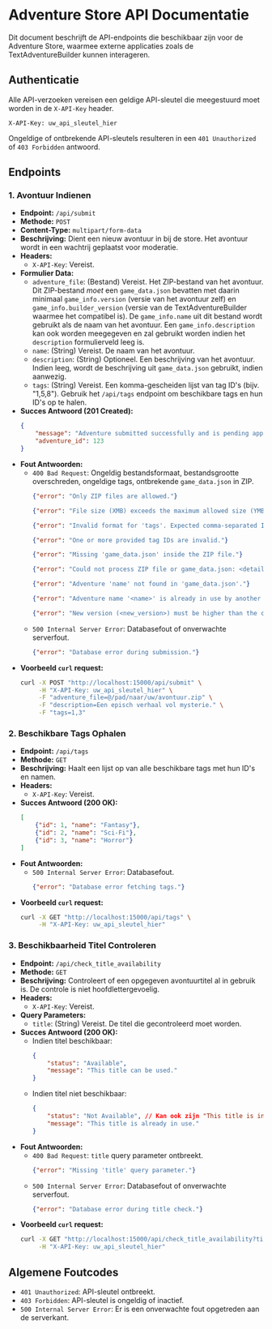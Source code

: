 # Adventure Store API Documentatie

Dit document beschrijft de API-endpoints die beschikbaar zijn voor de Adventure Store, waarmee externe applicaties zoals de TextAdventureBuilder kunnen interageren.

## Authenticatie

Alle API-verzoeken vereisen een geldige API-sleutel die meegestuurd moet worden in de `X-API-Key` header.

`X-API-Key: uw_api_sleutel_hier`

Ongeldige of ontbrekende API-sleutels resulteren in een `401 Unauthorized` of `403 Forbidden` antwoord.

## Endpoints

### 1. Avontuur Indienen

*   **Endpoint:** `/api/submit`
*   **Methode:** `POST`
*   **Content-Type:** `multipart/form-data`
*   **Beschrijving:** Dient een nieuw avontuur in bij de store. Het avontuur wordt in een wachtrij geplaatst voor moderatie.
*   **Headers:**
    *   `X-API-Key`: Vereist.
*   **Formulier Data:**
    *   `adventure_file`: (Bestand) Vereist. Het ZIP-bestand van het avontuur. Dit ZIP-bestand *moet* een `game_data.json` bevatten met daarin minimaal `game_info.version` (versie van het avontuur zelf) en `game_info.builder_version` (versie van de TextAdventureBuilder waarmee het compatibel is). De `game_info.name` uit dit bestand wordt gebruikt als de naam van het avontuur. Een `game_info.description` kan ook worden meegegeven en zal gebruikt worden indien het `description` formulierveld leeg is.
    *   `name`: (String) Vereist. De naam van het avontuur.
    *   `description`: (String) Optioneel. Een beschrijving van het avontuur. Indien leeg, wordt de beschrijving uit `game_data.json` gebruikt, indien aanwezig.
    *   `tags`: (String) Vereist. Een komma-gescheiden lijst van tag ID's (bijv. "1,5,8"). Gebruik het `/api/tags` endpoint om beschikbare tags en hun ID's op te halen.
*   **Succes Antwoord (201 Created):**
    ```json
    {
        "message": "Adventure submitted successfully and is pending approval.",
        "adventure_id": 123
    }
    ```
*   **Fout Antwoorden:**
    *   `400 Bad Request`: Ongeldig bestandsformaat, bestandsgrootte overschreden, ongeldige tags, ontbrekende `game_data.json` in ZIP.
        ```json
        {"error": "Only ZIP files are allowed."}
        ```
        ```json
        {"error": "File size (XMB) exceeds the maximum allowed size (YMB)."}
        ```
        ```json
        {"error": "Invalid format for 'tags'. Expected comma-separated IDs (e.g., '1,5,8')."}
        ```
        ```json
        {"error": "One or more provided tag IDs are invalid."}
        ```
        ```json
        {"error": "Missing 'game_data.json' inside the ZIP file."}
        ```
        ```json
        {"error": "Could not process ZIP file or game_data.json: <details>"}
        ```
        ```json
        {"error": "Adventure 'name' not found in 'game_data.json'."}
        ```
        ```json
        {"error": "Adventure name '<name>' is already in use by another author."} (HTTP 403)
        ```
        ```json
        {"error": "New version (<new_version>) must be higher than the current active version (<current_version>)."}
        ```
    *   `500 Internal Server Error`: Databasefout of onverwachte serverfout.
        ```json
        {"error": "Database error during submission."}
        ```
*   **Voorbeeld `curl` request:**
    ```bash
    curl -X POST "http://localhost:15000/api/submit" \
         -H "X-API-Key: uw_api_sleutel_hier" \
         -F "adventure_file=@/pad/naar/uw/avontuur.zip" \
         -F "description=Een episch verhaal vol mysterie." \
         -F "tags=1,3"
    ```

### 2. Beschikbare Tags Ophalen

*   **Endpoint:** `/api/tags`
*   **Methode:** `GET`
*   **Beschrijving:** Haalt een lijst op van alle beschikbare tags met hun ID's en namen.
*   **Headers:**
    *   `X-API-Key`: Vereist.
*   **Succes Antwoord (200 OK):**
    ```json
    [
        {"id": 1, "name": "Fantasy"},
        {"id": 2, "name": "Sci-Fi"},
        {"id": 3, "name": "Horror"}
    ]
    ```
*   **Fout Antwoorden:**
    *   `500 Internal Server Error`: Databasefout.
        ```json
        {"error": "Database error fetching tags."}
        ```
*   **Voorbeeld `curl` request:**
    ```bash
    curl -X GET "http://localhost:15000/api/tags" \
         -H "X-API-Key: uw_api_sleutel_hier"
    ```

### 3. Beschikbaarheid Titel Controleren

*   **Endpoint:** `/api/check_title_availability`
*   **Methode:** `GET`
*   **Beschrijving:** Controleert of een opgegeven avontuurtitel al in gebruik is. De controle is niet hoofdlettergevoelig.
*   **Headers:**
    *   `X-API-Key`: Vereist.
*   **Query Parameters:**
    *   `title`: (String) Vereist. De titel die gecontroleerd moet worden.
*   **Succes Antwoord (200 OK):**
    *   Indien titel beschikbaar:
        ```json
        {
            "status": "Available",
            "message": "This title can be used."
        }
        ```
    *   Indien titel niet beschikbaar:
        ```json
        {
            "status": "Not Available", // Kan ook zijn "This title is in use by another author." of "This title is already in use or pending."
            "message": "This title is already in use."
        }
        ```
*   **Fout Antwoorden:**
    *   `400 Bad Request`: `title` query parameter ontbreekt.
        ```json
        {"error": "Missing 'title' query parameter."}
        ```
    *   `500 Internal Server Error`: Databasefout of onverwachte serverfout.
        ```json
        {"error": "Database error during title check."}
        ```
*   **Voorbeeld `curl` request:**
    ```bash
    curl -X GET "http://localhost:15000/api/check_title_availability?title=Het Verlaten Kasteel" \
         -H "X-API-Key: uw_api_sleutel_hier"
    ```

## Algemene Foutcodes

*   `401 Unauthorized`: API-sleutel ontbreekt.
*   `403 Forbidden`: API-sleutel is ongeldig of inactief.
*   `500 Internal Server Error`: Er is een onverwachte fout opgetreden aan de serverkant.
